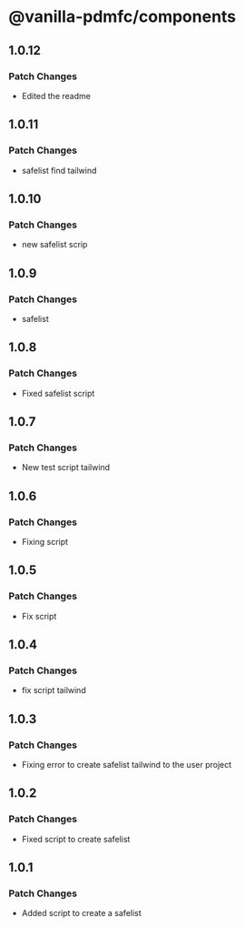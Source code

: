 # @vanilla-pdmfc/components

## 1.0.12

### Patch Changes

- Edited the readme

## 1.0.11

### Patch Changes

- safelist find tailwind

## 1.0.10

### Patch Changes

- new safelist scrip

## 1.0.9

### Patch Changes

- safelist

## 1.0.8

### Patch Changes

- Fixed safelist script

## 1.0.7

### Patch Changes

- New test script tailwind

## 1.0.6

### Patch Changes

- Fixing script

## 1.0.5

### Patch Changes

- Fix script

## 1.0.4

### Patch Changes

- fix script tailwind

## 1.0.3

### Patch Changes

- Fixing error to create safelist tailwind to the user project

## 1.0.2

### Patch Changes

- Fixed script to create safelist

## 1.0.1

### Patch Changes

- Added script to create a safelist
